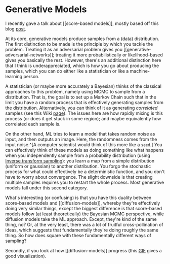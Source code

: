 # Generative Models

I recently gave a talk about [[score-based models]], mostly based off this blog [post](https://yang-song.net/blog/2021/score/).

At its core, generative models produce samples from a (data) distribution. The first distinction to be made is the principle by which you tackle the problem. Treating it as an adversarial problem gives you [[generative-adversarial-networks]]; treating it more probabilistically or likelihood-based gives you basically the rest. However, there's an additional distinction here that I think is underappreciated, which is how you go about producing the samples, which you can do either like a statistician or like a machine-learning person.

A statistician (or maybe more accurately a Bayesian) thinks of the classical approaches to this problem, namely using MCMC to sample from a distribution. That is, the goal is to set up a Markov Chain such that in the limit you have a random process that is effectively generating samples from the distribution. Alternatively, you can think of it as generating *correlated* samples (see this Wiki [page](https://en.wikipedia.org/wiki/Non-uniform_random_variate_generation#Continuous_distributions)). The issues here are how rapidly mixing is this process (or does it get stuck in some region); and maybe equivalently how correlated each sample is.

On the other hand, ML tries to learn a model that takes random noise as input, and then outputs an image. Here, the randomness comes from the input noise.^[A computer scientist would think of this more like a `seed`.] You can effectively think of these models as doing something like what happens when you independently sample from a probability distribution (using [Inverse transform sampling](https://en.wikipedia.org/wiki/Inverse_transform_sampling)): you learn a map from a simple distribution (uniform or gaussian) to another distribution. You forgo the stochastic process for what could effectively be a deterministic function, and you don't have to worry about convergence. The slight downside is that creating multiple samples requires you to restart the whole process. Most generative models fall under this second category.

What's interesting (or confusing) is that you have this duality between score-based models and [[diffusion-models]], whereby they're effectively doing very similar things, except the biggest difference is that score-based models follow (at least theoretically) the Bayesian MCMC perspective, while diffusion models take the ML approach. Except, they're kind of the same thing, no? Or, at the very least, there was a lot of fruitful cross-pollination of ideas, which suggests that fundamentally they're doing roughly the same thing. So how does square with these fundamentally different ways of sampling?

Secondly, if you look at how [[diffusion-models]] progress (this [GIF](https://www.reddit.com/r/StableDiffusion/comments/x63xhm/how_stable_diffusion_paints_your_image_iteration/) gives a good visualization).
